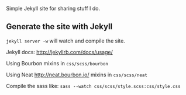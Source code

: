 Simple Jekyll site for sharing stuff I do.

## Generate the site with Jekyll 
`jekyll server -w` will watch and compile the site.

Jekyll docs: http://jekyllrb.com/docs/usage/

Using Bourbon mixins in `css/scss/bourbon`

Using Neat http://neat.bourbon.io/ mixins in `css/scss/neat`

Compile the sass like: 
`sass --watch css/scss/style.scss:css/style.css`
